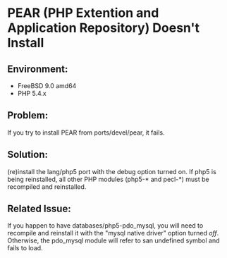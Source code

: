PEAR (PHP Extention and Application Repository) Doesn't Install
========

Environment:
----

* FreeBSD 9.0 amd64
* PHP 5.4.x


Problem:
----

If you try to install PEAR from ports/devel/pear, it fails.

Solution:
----

(re)install the lang/php5 port with the debug option turned on.  If php5 is being reinstalled, all other PHP modules (php5-* and pecl-*) must be recompiled and reinstalled.

Related Issue:
----

If you happen to have databases/php5-pdo_mysql, you will need to recompile and reinstall it with the "mysql native driver" option turned *off*.  Otherwise, the pdo_mysql module will refer to san undefined symbol and fails to load.
